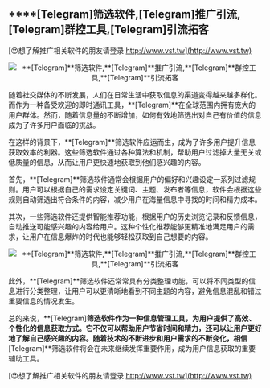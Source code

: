 ## ****[Telegram]**筛选软件,**[Telegram]**推广引流,**[Telegram]**群控工具,**[Telegram]**引流拓客**

[😍想了解推广相关软件的朋友请登录 http://www.vst.tw](http://www.vst.tw)

 <center><img src="https://vst.tw/MP4/tuiguang/png/3.png" alt="**[Telegram]**筛选软件,**[Telegram]**推广引流,**[Telegram]**群控工具,**[Telegram]**引流拓客"></center>

随着社交媒体的不断发展，人们在日常生活中获取信息的渠道变得越来越多样化。而作为一种备受欢迎的即时通讯工具，**[Telegram]**在全球范围内拥有庞大的用户群体。然而，随着信息量的不断增加，如何有效地筛选出对自己有价值的信息成为了许多用户面临的挑战。

在这样的背景下，**[Telegram]**筛选软件应运而生，成为了许多用户提升信息获取效率的利器。这些筛选软件通过各种算法和机制，帮助用户过滤掉大量无关或低质量的信息，从而让用户更快速地获取到他们感兴趣的内容。

首先，**[Telegram]**筛选软件通常会根据用户的偏好和兴趣设定一系列过滤规则。用户可以根据自己的需求设定关键词、主题、发布者等信息，软件会根据这些规则自动筛选出符合条件的内容，减少用户在海量信息中寻找的时间和精力成本。

其次，一些筛选软件还提供智能推荐功能，根据用户的历史浏览记录和反馈信息，自动推送可能感兴趣的内容给用户。这种个性化推荐能够更精准地满足用户的需求，让用户在信息爆炸的时代也能够轻松获取到自己想要的内容。

 <center><img src="https://vst.tw/MP4/tuiguang/png/4.png" alt="**[Telegram]**筛选软件,**[Telegram]**推广引流,**[Telegram]**群控工具,**[Telegram]**引流拓客"></center>

此外，**[Telegram]**筛选软件还常常具有分类整理功能，可以将不同类型的信息进行分类整理，让用户可以更清晰地看到不同主题的内容，避免信息混乱和错过重要信息的情况发生。

总的来说，**[Telegram]**筛选软件作为一种信息管理工具，为用户提供了高效、个性化的信息获取方式。它不仅可以帮助用户节省时间和精力，还可以让用户更好地了解自己感兴趣的内容。随着技术的不断进步和用户需求的不断变化，相信**[Telegram]**筛选软件将会在未来继续发挥重要作用，成为用户信息获取的重要辅助工具。

[😍想了解推广相关软件的朋友请登录 http://www.vst.tw](http://www.vst.tw)



